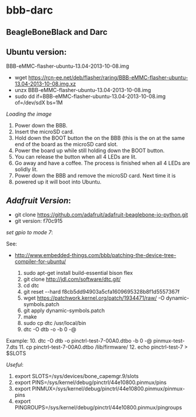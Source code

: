 bbb-darc
========

BeagleBoneBlack and Darc
------------------------

Ubuntu version:
--------------
BBB-eMMC-flasher-ubuntu-13.04-2013-10-08.img

* wget https://rcn-ee.net/deb/flasher/raring/BBB-eMMC-flasher-ubuntu-13.04-2013-10-08.img.xz
* unzx BBB-eMMC-flasher-ubuntu-13.04-2013-10-08.img
* sudo dd if=BBB-eMMC-flasher-ubuntu-13.04-2013-10-08.img of=/dev/sdX bs=1M

*Loading the image*
   1. Power down the BBB.
   2. Insert the microSD card.
   3. Hold down the BOOT button the on the BBB (this is the on at the same end of the board as the microSD card slot.
   4. Power the board up while still holding down the BOOT button.
   5. You can release the button when all 4 LEDs are lit.
   6. Go away and have a coffee. The process is finished when all 4 LEDs are solidly lit.
   7. Power down the BBB and remove the microSD card. Next time it is
   8. powered up it will boot into Ubuntu.

*Adafruit Version*:
-------------------
* git clone https://github.com/adafruit/adafruit-beaglebone-io-python.git
* git version: f70c915

*set gpio to mode 7*:

See:
* http://www.embedded-things.com/bbb/patching-the-device-tree-compiler-for-ubuntu/

   1. sudo apt-get install build-essential bison flex
   2. git clone http://jdl.com/software/dtc.git/
   3. cd dtc
   4. git reset --hard f8cb5dd94903a5cfa1609695328b8f1d5557367f
   5. wget https://patchwork.kernel.org/patch/1934471/raw/ -O dynamic-symbols.patch
   6. git apply dynamic-symbols.patch
   7. make
   8. sudo cp dtc /usr/local/bin
   9. dtc -O dtb -o <overlay filename> -b 0 -@ <source filename>

Example:
   10. dtc -O dtb -o pinctrl-test-7-00A0.dtbo -b 0 -@ pinmux-test-7.dts 
   11. cp pinctrl-test-7-00A0.dtbo /lib/firmware/
   12. echo pinctrl-test-7 > $SLOTS 

*Useful*:
   1. export SLOTS=/sys/devices/bone_capemgr.9/slots 
   2. export PINS=/sys/kernel/debug/pinctrl/44e10800.pinmux/pins
   3. export PINMUX=/sys/kernel/debug/pinctrl/44e10800.pinmux/pinmux-pins
   4. export PINGROUPS=/sys/kernel/debug/pinctrl/44e10800.pinmux/pingroups

